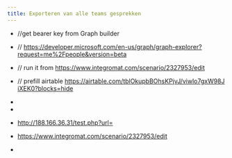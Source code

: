 ```yaml
---
title: Exporteren van alle teams gesprekken
---
```


- //get bearer key from Graph builder

- // https://developer.microsoft.com/en-us/graph/graph-explorer?request=me%2Fpeople&version=beta

- // run it from https://www.integromat.com/scenario/2327953/edit

- // prefill airtable https://airtable.com/tblOkupbBOhsKPjvJ/viwlo7gxW98JiXEK0?blocks=hide

- 

- 

- http://188.166.36.31/test.php?url=

- https://www.integromat.com/scenario/2327953/edit

- 
